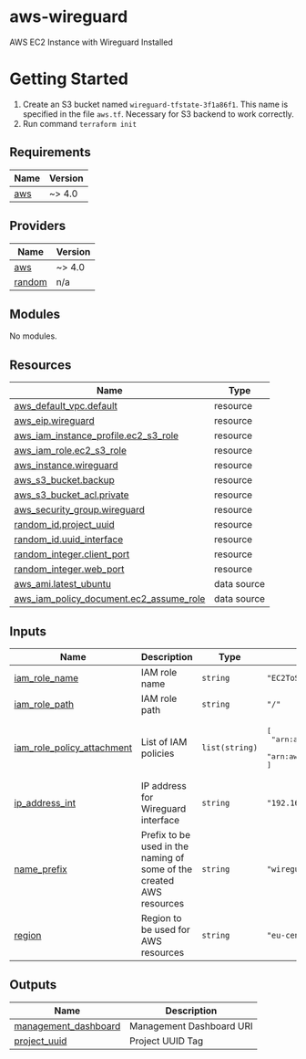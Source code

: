 # aws-wireguard
AWS EC2 Instance with Wireguard Installed

# Getting Started
1. Create an S3 bucket named `wireguard-tfstate-3f1a86f1`. 
This name is specified in the file `aws.tf`. Necessary for S3 backend to work correctly.
3. Run command `terraform init`
<!-- BEGIN_TF_DOCS -->
## Requirements

| Name | Version |
|------|---------|
| <a name="requirement_aws"></a> [aws](#requirement\_aws) | ~> 4.0 |

## Providers

| Name | Version |
|------|---------|
| <a name="provider_aws"></a> [aws](#provider\_aws) | ~> 4.0 |
| <a name="provider_random"></a> [random](#provider\_random) | n/a |

## Modules

No modules.

## Resources

| Name | Type |
|------|------|
| [aws_default_vpc.default](https://registry.terraform.io/providers/hashicorp/aws/latest/docs/resources/default_vpc) | resource |
| [aws_eip.wireguard](https://registry.terraform.io/providers/hashicorp/aws/latest/docs/resources/eip) | resource |
| [aws_iam_instance_profile.ec2_s3_role](https://registry.terraform.io/providers/hashicorp/aws/latest/docs/resources/iam_instance_profile) | resource |
| [aws_iam_role.ec2_s3_role](https://registry.terraform.io/providers/hashicorp/aws/latest/docs/resources/iam_role) | resource |
| [aws_instance.wireguard](https://registry.terraform.io/providers/hashicorp/aws/latest/docs/resources/instance) | resource |
| [aws_s3_bucket.backup](https://registry.terraform.io/providers/hashicorp/aws/latest/docs/resources/s3_bucket) | resource |
| [aws_s3_bucket_acl.private](https://registry.terraform.io/providers/hashicorp/aws/latest/docs/resources/s3_bucket_acl) | resource |
| [aws_security_group.wireguard](https://registry.terraform.io/providers/hashicorp/aws/latest/docs/resources/security_group) | resource |
| [random_id.project_uuid](https://registry.terraform.io/providers/hashicorp/random/latest/docs/resources/id) | resource |
| [random_id.uuid_interface](https://registry.terraform.io/providers/hashicorp/random/latest/docs/resources/id) | resource |
| [random_integer.client_port](https://registry.terraform.io/providers/hashicorp/random/latest/docs/resources/integer) | resource |
| [random_integer.web_port](https://registry.terraform.io/providers/hashicorp/random/latest/docs/resources/integer) | resource |
| [aws_ami.latest_ubuntu](https://registry.terraform.io/providers/hashicorp/aws/latest/docs/data-sources/ami) | data source |
| [aws_iam_policy_document.ec2_assume_role](https://registry.terraform.io/providers/hashicorp/aws/latest/docs/data-sources/iam_policy_document) | data source |

## Inputs

| Name | Description | Type | Default | Required |
|------|-------------|------|---------|:--------:|
| <a name="input_iam_role_name"></a> [iam\_role\_name](#input\_iam\_role\_name) | IAM role name | `string` | `"EC2ToS3Access"` | no |
| <a name="input_iam_role_path"></a> [iam\_role\_path](#input\_iam\_role\_path) | IAM role path | `string` | `"/"` | no |
| <a name="input_iam_role_policy_attachment"></a> [iam\_role\_policy\_attachment](#input\_iam\_role\_policy\_attachment) | List of IAM policies | `list(string)` | <pre>[<br>  "arn:aws:iam::aws:policy/AmazonEC2FullAccess",<br>  "arn:aws:iam::aws:policy/AmazonS3FullAccess"<br>]</pre> | no |
| <a name="input_ip_address_int"></a> [ip\_address\_int](#input\_ip\_address\_int) | IP address for Wireguard interface | `string` | `"192.168.10.2"` | no |
| <a name="input_name_prefix"></a> [name\_prefix](#input\_name\_prefix) | Prefix to be used in the naming of some of the created AWS resources | `string` | `"wireguard"` | no |
| <a name="input_region"></a> [region](#input\_region) | Region to be used for AWS resources | `string` | `"eu-central-1"` | no |

## Outputs

| Name | Description |
|------|-------------|
| <a name="output_management_dashboard"></a> [management\_dashboard](#output\_management\_dashboard) | Management Dashboard URI |
| <a name="output_project_uuid"></a> [project\_uuid](#output\_project\_uuid) | Project UUID Tag |
<!-- END_TF_DOCS -->
